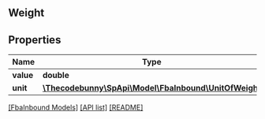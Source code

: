 ## Weight

## Properties

Name | Type | Description | Notes
------------ | ------------- | ------------- | -------------
**value** | **double** |  |
**unit** | [**\Thecodebunny\SpApi\Model\FbaInbound\UnitOfWeight**](UnitOfWeight.md) |  |

[[FbaInbound Models]](../) [[API list]](../../Api) [[README]](../../../README.md)
